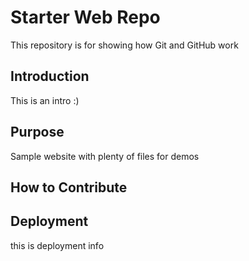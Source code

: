 # Starter Web Repo

This repository is for showing how Git and GitHub work

## Introduction
This is an intro :)

## Purpose

Sample website with plenty of files for demos

## How to Contribute

## Deployment
this is deployment info